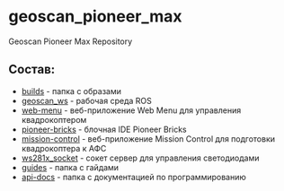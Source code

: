 # geoscan_pioneer_max
Geoscan Pioneer Max Repository

## Состав:
* [builds](https://github.com/IlyaDanilenko/geoscan_pioneer_max/tree/master/builds) - папка с образами
* [geoscan_ws](https://github.com/IlyaDanilenko/geoscan_pioneer_max/tree/master/geoscan_ws) - рабочая среда ROS
* [web-menu](https://github.com/IlyaDanilenko/web-menu) - веб-приложение Web Menu для управления квадрокоптером
* [pioneer-bricks](https://github.com/IlyaDanilenko/pioneer-bricks) - блочная IDE Pioneer Bricks
* [mission-control](https://github.com/geoscan/mission-control) - веб-приложение Mission Control для подготовки квадрокоптера к АФС
* [ws281x_socket](https://github.com/geoscan/ws281x_socket) - сокет сервер для управления светодиодами
* [guides](https://github.com/IlyaDanilenko/geoscan_pioneer_max/tree/master/guides) - папка с гайдами
* [api-docs](https://github.com/IlyaDanilenko/geoscan_pioneer_max/tree/master/api-docs) - папка с документацией по программированию